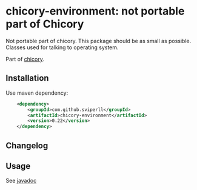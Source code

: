 chicory-environment: not portable part of Chicory
=====================================

Not portable part of chicory. This package should be as small as possible.
Classes used for talking to operating system.

Part of [chicory](https://github.com/sviperll/chicory).

Installation
------------

Use maven dependency:

```xml
    <dependency>
        <groupId>com.github.sviperll</groupId>
        <artifactId>chicory-environment</artifactId>
        <version>0.22</version>
    </dependency>
```


Changelog
---------

Usage
-----

See [javadoc](http://sviperll.github.io/chicory/chicory-environment/apidocs/index.html)
